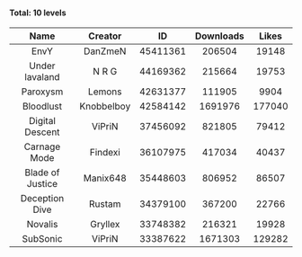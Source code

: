 #### Total: 10 levels

| Name | Creator | ID | Downloads | Likes |
|:---:|:---:|:---:|:---:|:---:|
| EnvY | DanZmeN | 45411361 | 206504 | 19148
| Under lavaland | N R G | 44169362 | 215664 | 19753
| Paroxysm | Lemons | 42631377 | 111905 | 9904
| Bloodlust | Knobbelboy | 42584142 | 1691976 | 177040
| Digital Descent | ViPriN | 37456092 | 821805 | 79412
| Carnage Mode | Findexi | 36107975 | 417034 | 40437
| Blade of Justice | Manix648 | 35448603 | 806952 | 86507
| Deception Dive | Rustam | 34379100 | 367200 | 22766
| Novalis | Gryllex | 33748382 | 216321 | 19928
| SubSonic | ViPriN | 33387622 | 1671303 | 129282
